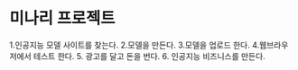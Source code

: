 # 미나리 프로젝트
1.인공지능 모델 사이트를 찾는다.
2.모델을 만든다.
3.모델을 업로드 한다.
4.웹브라우저에서 테스트 한다. 
5. 광고를 달고 돈을 번다.
6. 인공지능 비즈니스를 만든다.
 
